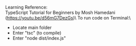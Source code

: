Learning Reference:\
TypeScript Tutorial for Beginners by Mosh Hamedani (https://youtu.be/d56mG7DezGs)\\
To run code on Terminal:\
- Locate main folder
- Enter "tsc" (to compile)
- Enter "node dist/index.js"